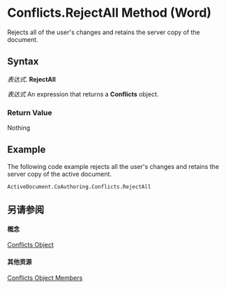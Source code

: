
# Conflicts.RejectAll Method (Word)

Rejects all of the user's changes and retains the server copy of the document.


## Syntax

 _表达式_. **RejectAll**

 _表达式_ An expression that returns a **Conflicts** object.


### Return Value

Nothing


## Example

The following code example rejects all the user's changes and retains the server copy of the active document.


```
ActiveDocument.CoAuthoring.Conflicts.RejectAll
```


## 另请参阅


#### 概念


[Conflicts Object](476e8f6d-c93e-b372-2fa7-1c9a4a84a182.md)
#### 其他资源


[Conflicts Object Members](http://msdn.microsoft.com/library/395fd60d-6772-9e2a-83b8-562b3c6c6342%28Office.15%29.aspx)